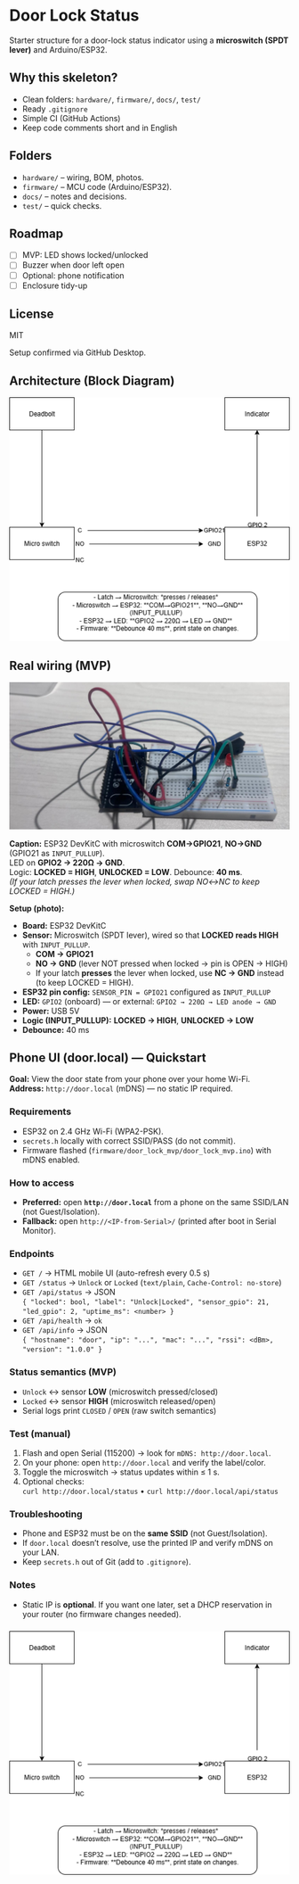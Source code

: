 # Door Lock Status
Starter structure for a door-lock status indicator using a **microswitch (SPDT lever)** and Arduino/ESP32.

## Why this skeleton?
- Clean folders: `hardware/`, `firmware/`, `docs/`, `test/`
- Ready `.gitignore`
- Simple CI (GitHub Actions)
- Keep code comments short and in English

## Folders
- `hardware/` – wiring, BOM, photos.
- `firmware/` – MCU code (Arduino/ESP32).
- `docs/` – notes and decisions.
- `test/` – quick checks.

## Roadmap 
- [ ] MVP: LED shows locked/unlocked
- [ ] Buzzer when door left open
- [ ] Optional: phone notification
- [ ] Enclosure tidy-up

## License
MIT 

Setup confirmed via GitHub Desktop.

## Architecture (Block Diagram)
![Block diagram](hardware/door-lock-block.png)

## Real wiring (MVP)
![Real wiring — ESP32 DevKitC, microswitch COM→GPIO21, NO→GND](hardware/microswitch-wiring.png)

**Caption:** ESP32 DevKitC with microswitch **COM→GPIO21**, **NO→GND** (GPIO21 as `INPUT_PULLUP`).  
LED on **GPIO2 → 220Ω → GND**.  
Logic: **LOCKED = HIGH**, **UNLOCKED = LOW**. Debounce: **40 ms**.  
*(If your latch presses the lever when locked, swap NO↔NC to keep LOCKED = HIGH.)*


**Setup (photo):**
- **Board:** ESP32 DevKitC
- **Sensor:** Microswitch (SPDT lever), wired so that **LOCKED reads HIGH** with `INPUT_PULLUP`.
  - **COM → GPIO21**
  - **NO  → GND**  (lever NOT pressed when locked → pin is OPEN → HIGH)
  - If your latch **presses** the lever when locked, use **NC → GND** instead (to keep LOCKED = HIGH).
- **ESP32 pin config:** `SENSOR_PIN = GPIO21` configured as `INPUT_PULLUP`
- **LED:** `GPIO2` (onboard) — or external: `GPIO2 → 220Ω → LED anode → GND`
- **Power:** USB 5V
- **Logic (INPUT_PULLUP):** **LOCKED → HIGH**, **UNLOCKED → LOW**
- **Debounce:** 40 ms

## Phone UI (door.local) — Quickstart

**Goal:** View the door state from your phone over your home Wi-Fi.  
**Address:** `http://door.local` (mDNS) — no static IP required.

### Requirements
- ESP32 on 2.4 GHz Wi-Fi (WPA2-PSK).
- `secrets.h` locally with correct SSID/PASS (do not commit).
- Firmware flashed (`firmware/door_lock_mvp/door_lock_mvp.ino`) with mDNS enabled.

### How to access
- **Preferred:** open **`http://door.local`** from a phone on the same SSID/LAN (not Guest/Isolation).
- **Fallback:** open `http://<IP-from-Serial>/` (printed after boot in Serial Monitor).

### Endpoints
- `GET /` → HTML mobile UI (auto-refresh every 0.5 s)
- `GET /status` → `Unlock` or `Locked` (`text/plain`, `Cache-Control: no-store`)
- `GET /api/status` → JSON  
  `{ "locked": bool, "label": "Unlock|Locked", "sensor_gpio": 21, "led_gpio": 2, "uptime_ms": <number> }`
- `GET /api/health` → `ok`
- `GET /api/info` → JSON  
  `{ "hostname": "door", "ip": "...", "mac": "...", "rssi": <dBm>, "version": "1.0.0" }`

### Status semantics (MVP)
- `Unlock` ↔ sensor **LOW** (microswitch pressed/closed)  
- `Locked` ↔ sensor **HIGH** (microswitch released/open)  
- Serial logs print `CLOSED` / `OPEN` (raw switch semantics)

### Test (manual)
1. Flash and open Serial (115200) → look for `mDNS: http://door.local`.
2. On your phone: open `http://door.local` and verify the label/color.
3. Toggle the microswitch → status updates within ≤ 1 s.
4. Optional checks:  
   `curl http://door.local/status` • `curl http://door.local/api/status`

### Troubleshooting
- Phone and ESP32 must be on the **same SSID** (not Guest/Isolation).
- If `door.local` doesn’t resolve, use the printed IP and verify mDNS on your LAN.
- Keep `secrets.h` out of Git (add to `.gitignore`).

### Notes
- Static IP is **optional**. If you want one later, set a DHCP reservation in your router (no firmware changes needed).

###
![Block diagram](hardware/door-lock-block.png)
